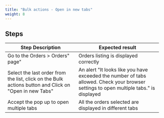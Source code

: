 ```yaml
---
title: "Bulk actions - Open in new tabs"
weight: 8
---
```

## Steps
| Step Description | Expected result |
| ----- | ----- |
| Go to the Orders > Orders" page" | Orders listing is displayed correctly |
| Select the last order from the list, click on the Bulk actions button and Click on "Open in new Tabs" | An alert "It looks like you have exceeded the number of tabs allowed. Check your browser settings to open multiple tabs." is displayed |
| Accept the pop up to open multiple tabs | All the orders selected are displayed in different tabs |
